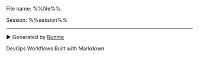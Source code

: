 File name: %%file%%

Session: %%session%%

---

▶️ Generated by [Runme](https://runme.dev)

DevOps Workflows Built with Markdown
